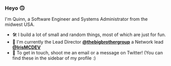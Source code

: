 ### Heyo 🙃

I'm Quinn, a Software Engineer and Systems Administrator from the midwest USA.

 - 🛠️ I build a lot of small and random things, most of which are just for fun.
 - 🏢 I'm currently the Lead Director [**@thebigbrothergroup**](https://github.com/thebigbrothergroup) a Network lead [**@IrisMCDEV**](https://github.com/IrisMCDEV)
 - 📧 To get in touch, shoot me an email or a message on Twitter! (You can find these in the sidebar of my profile :)
